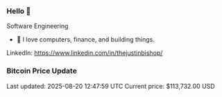 ### Hello 🤙  

Software Engineering

- 🔭 I love computers, finance, and building things.
  
LinkedIn: https://www.linkedin.com/in/thejustinbishop/  


































































































































































































































































































































































































































































































































































































































































































































































































































































































































































































### Bitcoin Price Update
Last updated: 2025-08-20 12:47:59 UTC
Current price: $113,732.00 USD
